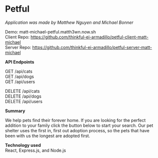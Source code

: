 # Petful

*Application was made by Matthew Nguyen and Michael Bonner*

Demo: matt-michael-petful.matth3wn.now.sh  
Client Repo: https://github.com/thinkful-ei-armadillo/petful-client-matt-michael  
Server Repo: https://github.com/thinkful-ei-armadillo/petful-server-matt-michael
  
**API Endpoints**  
  
GET  /api/cats  
GET /api/dogs  
GET /api/users  
  
DELETE /api/cats  
DELETE /api/dogs  
DELETE /api/users


**Summary**    

We help pets find their forever home.
If you are looking for the perfect addition to your family click the button below to start your search.
Our pet shelter uses the first in, first out adoption process, so
the pets that have been with us the longest are adopted first.
  
**Technology used**  
React, Express.js, and Node.js
